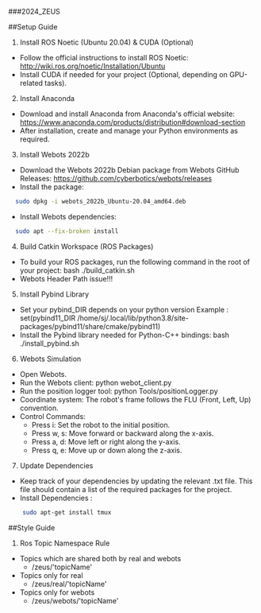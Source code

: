 ###2024_ZEUS

##Setup Guide

1. Install ROS Noetic (Ubuntu 20.04) & CUDA (Optional)
- Follow the official instructions to install ROS Noetic: http://wiki.ros.org/noetic/Installation/Ubuntu
- Install CUDA if needed for your project (Optional, depending on GPU-related tasks).

2. Install Anaconda
- Download and install Anaconda from Anaconda's official website: https://www.anaconda.com/products/distribution#download-section
- After installation, create and manage your Python environments as required.

3. Install Webots 2022b
- Download the Webots 2022b Debian package from Webots GitHub Releases: https://github.com/cyberbotics/webots/releases
- Install the package:
```bash
  sudo dpkg -i webots_2022b_Ubuntu-20.04_amd64.deb
```
- Install Webots dependencies:
```bash
  sudo apt --fix-broken install
```
4. Build Catkin Workspace (ROS Packages)
- To build your ROS packages, run the following command in the root of your project:
  bash ./build_catkin.sh
- Webots Header Path issue!!!
  
5. Install Pybind Library
- Set your pybind_DIR depends on your python version
  Example : set(pybind11_DIR /home/sj/.local/lib/python3.8/site-packages/pybind11/share/cmake/pybind11)
- Install the Pybind library needed for Python-C++ bindings:
  bash ./install_pybind.sh

6. Webots Simulation
- Open Webots.
- Run the Webots client:
  python webot_client.py
- Run the position logger tool:
  python Tools/positionLogger.py
- Coordinate system: The robot's frame follows the FLU (Front, Left, Up) convention.
- Control Commands:
  - Press i: Set the robot to the initial position.
  - Press w, s: Move forward or backward along the x-axis.
  - Press a, d: Move left or right along the y-axis.
  - Press q, e: Move up or down along the z-axis.

7. Update Dependencies
- Keep track of your dependencies by updating the relevant .txt file. This file should contain a list of the required packages for the project.
- Install Dependencies :
```bash
    sudo apt-get install tmux
```

##Style Guide

1. Ros Topic Namespace Rule
- Topics which are shared both by real and webots 
  - /zeus/'topicName'
- Topics only for real
  - /zeus/real/'topicName'
- Topics only for webots
  - /zeus/webots/'topicName'
